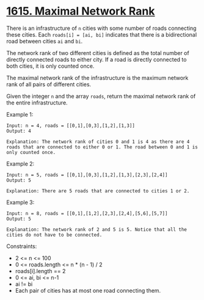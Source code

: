 # [1615. Maximal Network Rank](https://leetcode.com/problems/maximal-network-rank/)
 
There is an infrastructure of `n` cities with some number of roads connecting these cities. Each `roads[i] = [ai, bi]` indicates that there is a bidirectional road between cities `ai` and `bi`.

The network rank of two different cities is defined as the total number of directly connected roads to either city. If a road is directly connected to both cities, it is only counted once.

The maximal network rank of the infrastructure is the maximum network rank of all pairs of different cities.

Given the integer `n` and the array `roads`, return the maximal network rank of the entire infrastructure.

 

Example 1:

    Input: n = 4, roads = [[0,1],[0,3],[1,2],[1,3]]
    Output: 4

    Explanation: The network rank of cities 0 and 1 is 4 as there are 4 roads that are connected to either 0 or 1. The road between 0 and 1 is only counted once.

Example 2:

    Input: n = 5, roads = [[0,1],[0,3],[1,2],[1,3],[2,3],[2,4]]
    Output: 5

    Explanation: There are 5 roads that are connected to cities 1 or 2.

Example 3:

    Input: n = 8, roads = [[0,1],[1,2],[2,3],[2,4],[5,6],[5,7]]
    Output: 5

    Explanation: The network rank of 2 and 5 is 5. Notice that all the cities do not have to be connected.
 

Constraints:

* 2 <= n <= 100
* 0 <= roads.length <= n * (n - 1) / 2
* roads[i].length == 2
* 0 <= ai, bi <= n-1
* ai != bi
* Each pair of cities has at most one road connecting them.
